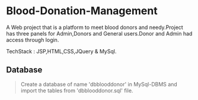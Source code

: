 # Blood-Donation-Management
A Web project that is a platform to meet blood donors and needy.Project has three panels for Admin,Donors and General users.Donor and Admin had access through login.
 
TechStack : JSP,HTML,CSS,JQuery & MySql.

## Database

> Create a database of name 'dbblooddonor' in MySql-DBMS and import the tables from 'dbblooddonor.sql' file.
